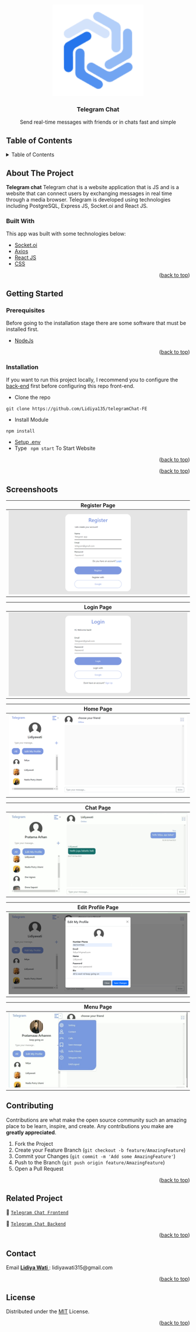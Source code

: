 <div id="top"></div>

<!-- PROJECT LOGO -->
<br />
<div align="center">
  <a href="https://github.com/Lidiya135/telegramChat-FE">
    <img src="https://github.com/Lidiya135/telegramChat-FE/blob/main/public/ss/Logo%20(1).png" alt="Logo" width="250px">
  </a>

  <h3 align="center">Telegram Chat</h3>

  <p align="center">
  Send real-time messages with friends or in chats fast and simple
    <br />
</div>

<!-- TABLE OF CONTENTS -->

## Table of Contents

<details>
  <summary>Table of Contents</summary>
  <ol>
    <li>
      <a href="#about-the-project">About The Project</a>
      <ul>
        <li><a href="#built-with">Built With</a></li>
      </ul>
    </li>
    <li>
      <a href="#getting-started">Getting Started</a>
      <ul>
        <li><a href="#prerequisites">Prerequisites</a></li>
        <li><a href="#installation">Installation</a></li>
      </ul>
    </li>
    <li><a href="#screenshoots">Screenshots</a></li>
    <li><a href="#contributing">Contributing</a></li>
    <li><a href="#related-project">Related Project</a></li>
    <li><a href="#contact">Contact</a></li>
    <li><a href="#license">License</a></li>
  </ol>
</details>

<!-- ABOUT THE PROJECT -->

## About The Project

**Telegram chat** Telegram chat is a website application that is  JS and is a website that can connect users by exchanging messages in real time through a media browser. Telegram is developed using technologies including PostgreSQL, Express JS,  Socket.oi and React JS.

### Built With

This app was built with some technologies below:

- [Socket.oi](https://socket.io/)
- [Axios](https://axios-http.com/)
- [React JS](https://reactjs.org/)
- [CSS](https://developer.mozilla.org/en-US/docs/Web/CSS)

<p align="right">(<a href="#top">back to top</a>)</p>

<!-- GETTING STARTED -->

## Getting Started

### Prerequisites

Before going to the installation stage there are some software that must be installed first.

- [NodeJs](https://nodejs.org/en/download/)

<p align="right">(<a href="#top">back to top</a>)</p>

### Installation

If you want to run this project locally, I recommend you to configure the [back-end](https://github.com/Lidiya135/Chat-BE) first before configuring this repo front-end.

- Clone the repo

```
git clone https://github.com/Lidiya135/telegramChat-FE
```

- Install Module

```
npm install
```

- <a href="#setup-env">Setup .env</a>
- Type ` npm start` To Start Website

<p align="right">(<a href="#top">back to top</a>)</p>

<p align="right">(<a href="#top">back to top</a>)</p>

## Screenshoots

| Register Page | 
| ------------- |
| ![Register](https://github.com/Lidiya135/telegramChat-FE/blob/main/public/ss/re.png "Register Page") |

| Login Page | 
| ------------- |
| ![Login](https://github.com/Lidiya135/telegramChat-FE/blob/main/public/ss/l.png "Login Page") |

| Home Page | 
| ------------- |
| ![Home](https://github.com/Lidiya135/telegramChat-FE/blob/main/public/ss/home_bchat.png "Home Page") |

| Chat Page | 
| ------------- |
| ![Chat](https://github.com/Lidiya135/telegramChat-FE/blob/main/public/ss/chat.jpg "Chat Page") |

| Edit Profile Page | 
| ------------- |
| ![Edit Profile](https://github.com/Lidiya135/telegramChat-FE/blob/main/public/ss/edit_pp.png "Edit Profile Page") |

| Menu Page | 
| ------------- |
| ![Menu](https://github.com/Lidiya135/telegramChat-FE/blob/main/public/ss/menu.jpg  "Menu Page") |

## Contributing

Contributions are what make the open source community such an amazing place to be learn, inspire, and create. Any contributions you make are **greatly appreciated**.

1. Fork the Project
2. Create your Feature Branch (`git checkout -b feature/AmazingFeature`)
3. Commit your Changes (`git commit -m 'Add some AmazingFeature'`)
4. Push to the Branch (`git push origin feature/AmazingFeature`)
5. Open a Pull Request

<p align="right">(<a href="#top">back to top</a>)</p>

## Related Project

:rocket: [`Telegram Chat Frontend`](https://github.com/Lidiya135/telegramChat-FE)

:rocket: [`Telegram Chat Backend`](https://github.com/Lidiya135/Chat-BE)


<p align="right">(<a href="#top">back to top</a>)</p>

## Contact

<p>
Email 
   <a href="https://github.com/Lidiya135">
     <b>Lidiya Wati</b>
   </a>
 : lidiyawati315@gmail.com</p>

<p align="right">(<a href="#top">back to top</a>)</p>

## License

Distributed under the [MIT](/LICENSE) License.

<p align="right">(<a href="#top">back to top</a>)</p>